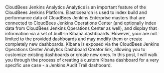 CloudBees Jenkins Analytics
Analytics is an important feature of the CloudBees Jenkins Platform.  Elasticsearch is used to index build and performance data of CloudBees Jenkins Enterprise masters that are connected to CloudBees Jenkins Operations Center (and optionally index data from CloudBees Jenkins Operations Center as well), and display that information via a set of built-in Kibana dashboards. However, your are not limited to the provided dashboards and may modify them or create completely new dashboards.  Kibana is exposed via the CloudBees Jenkins Operations Center Analytics Dashboard Creator link, allowing you to customize existing dashboards or create new ones. In this post, I will walk you through the process of creating a custom Kibana dashboard for a very specific use case - a Jenkins Audit Trail dashboard.
